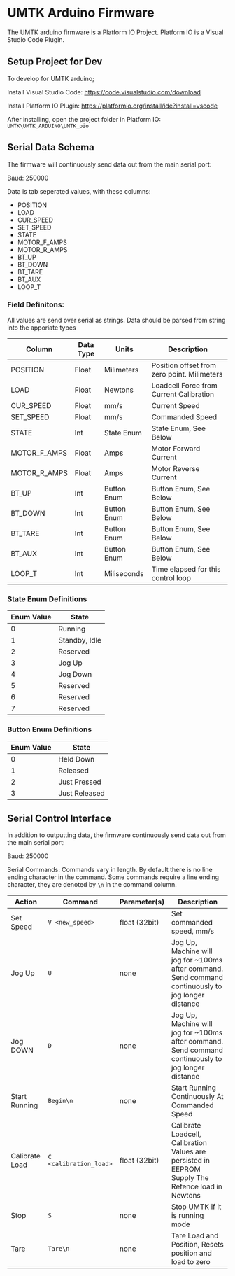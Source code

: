 # UMTK Arduino Firmware

The UMTK arduino firmware is a Platform IO Project. Platform IO is a Visual Studio Code Plugin.

## Setup Project for Dev

To develop for UMTK arduino;

Install Visual Studio Code:
https://code.visualstudio.com/download

Install Platform IO Plugin:
https://platformio.org/install/ide?install=vscode

After installing, open the project folder in Platform IO:
`UMTK\UMTK_ARDUINO\UMTK_pio`


## Serial Data Schema

The firmware will continuously send data out from the main serial port:

Baud: 250000

Data is tab seperated values, with these columns:

- POSITION
- LOAD
- CUR_SPEED
- SET_SPEED
- STATE
- MOTOR_F_AMPS
- MOTOR_R_AMPS
- BT_UP
- BT_DOWN
- BT_TARE
- BT_AUX
- LOOP_T

### Field Definitons:
All values are send over serial as strings. 
Data should be parsed from string into the apporiate types

| Column         | Data Type    | Units         | Description                                  |
| -------------- | ------------ | ------------- | -------------------------------------------  |
| POSITION       | Float        | Milimeters    | Position offset from zero point. Milimeters  |
| LOAD           | Float        | Newtons       | Loadcell Force from Current Calibration      |
| CUR_SPEED      | Float        | mm/s          | Current Speed                                |
| SET_SPEED      | Float        | mm/s          | Commanded Speed                              |
| STATE          | Int          | State Enum    | State Enum, See Below                        |
| MOTOR_F_AMPS   | Float        | Amps          | Motor Forward Current                        |
| MOTOR_R_AMPS   | Float        | Amps          | Motor Reverse Current                        |
| BT_UP          | Int          | Button Enum   | Button Enum, See Below                       |
| BT_DOWN        | Int          | Button Enum   | Button Enum, See Below                       |
| BT_TARE        | Int          | Button Enum   | Button Enum, See Below                       |
| BT_AUX         | Int          | Button Enum   | Button Enum, See Below                       |
| LOOP_T         | Int          | Miliseconds   | Time elapsed for this control loop           |


### State Enum Definitions
| Enum Value    | State             |
| ------------- | ----------------- |
| 0             | Running           |
| 1             | Standby, Idle     |
| 2             | Reserved          |
| 3             | Jog Up            |
| 4             | Jog Down          |
| 5             | Reserved          |
| 6             | Reserved          |
| 7             | Reserved          |


### Button Enum Definitions
| Enum Value    | State             |
| ------------- | ----------------- |
| 0             | Held Down         |
| 1             | Released          |
| 2             | Just Pressed      |
| 3             | Just Released     |


## Serial Control Interface

In addition to outputting data, the firmware continuously send data out from the main serial port:

Baud: 250000

Serial Commands:
Commands vary in length. By default there is no line ending character in the command.
Some commands require a line ending character, they are denoted by `\n` in the command column.

| Action            | Command               | Parameter(s)      | Description                    |
| ----------------- | --------------------- | ----------------  | ------------------------------ |
| Set Speed         | `V <new_speed>`       | float (32bit)     | Set commanded speed, mm/s      |
| Jog Up            | `U`                   | none              | Jog Up, Machine will jog for ~100ms after command. Send command continuously to jog longer distance |
| Jog DOWN          | `D`                   | none              | Jog Up, Machine will jog for ~100ms after command. Send command continuously to jog longer distance |
| Start Running     | `Begin\n`             | none              | Start Running Continuously At Commanded Speed |
| Calibrate Load    | `C <calibration_load>` | float (32bit)    | Calibrate Loadcell, Calibration Values are persisted in EEPROM Supply The Refence load in Newtons  |
| Stop              | `S`                   | none              | Stop UMTK if it is running mode |
| Tare              | `Tare\n`                | none              | Tare Load and Position, Resets position and load to zero |

